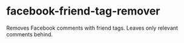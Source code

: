 # facebook-friend-tag-remover
Removes Facebook comments with friend tags. Leaves only relevant comments behind.
